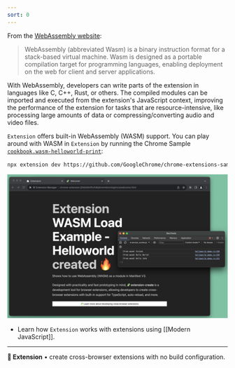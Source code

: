 ```yaml
---
sort: 0
---
```


From the [WebAssembly website](https://webassembly.org/):

> WebAssembly (abbreviated Wasm) is a binary instruction format for a stack-based virtual machine. Wasm is designed as a portable compilation target for programming languages, enabling deployment on the web for client and server applications.

With WebAssembly, developers can write parts of the extension in languages like C, C++, Rust, or others. The compiled modules can be imported and executed from the extension's JavaScript context, improving the performance of the extension for tasks that are resource-intensive, like processing large amounts of data or compressing/converting audio and video files.

`Extension` offers built-in WebAssembly (WASM) support. You can play around with WASM in `Extension` by running the Chrome Sample [`cookbook.wasm-helloworld-print`](https://github.com/GoogleChrome/chrome-extensions-samples/tree/main/functional-samples/cookbook.wasm-helloworld-print):

```sh
npx extension dev https://github.com/GoogleChrome/chrome-extensions-samples/tree/main/functional-samples/cookbook.wasm-helloworld-print
```
![WASM Sample Extension](./assets/wasm.png)

* Learn how `Extension` works with extensions using [[Modern JavaScript]].

---

**🧩 Extension** • create cross-browser extensions with no build configuration.

